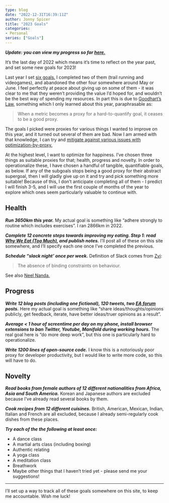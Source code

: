 ```yaml
---
type: blog
date: "2022-12-31T16:39:11Z"
author: Jonny Spicer
title: "2023 Goals"
categories:
- Personal
series: ["Goals"]
---
```

***Update: you can view my progress so far [here.](https://quiver-geology-38a.notion.site/2023-Goals-58bd75fcdfa64172bbab26dde67b4084)***

It’s the last day of 2022 which means it’s time to reflect on the year past, and set some new goals for 2023! 

Last year I set [six goals.](https://www.notion.so/Blog-adb21ece077c49398dcdb92da2e0b709) I completed two of them (trail running and videogames), and abandoned the other four somewhere around May or June. I feel perfectly at peace about giving up on some of them - it was clear to me that they weren’t providing the value I’d hoped for, and wouldn’t be the best way of spending my resources. In part this is due to [Goodhart’s Law](https://en.wikipedia.org//wiki/Goodhart's_law), something which I only learned about this year, paraphrasable as:

> When a metric becomes a proxy for a hard-to-quantify goal, it ceases to be a good proxy.
> 

The goals I picked were proxies for various things I wanted to improve on this year, and it turned out several of them are bad. Now I am armed with that knowledge, I can try and [mitigate against various issues with optimization-by-proxy.](https://www.lesswrong.com/posts/HgiWHaxnAEtg3uEfM/beyond-optimization-by-proxy)

At the highest level, I want to optimize for happiness. I’ve chosen three things as suitable proxies for that; health, progress and novelty. In order to operationalize these, I have chosen a handful of tangible, quantifiable goals, as below. If any of the subgoals stops being a good proxy for their abstract supergoal, then I will gladly give up on it and try and pick something more suitable! Because of this, I don’t anticipate completing all of them - I predict I will finish 3-5, and I will use the first couple of months of the year to explore which ones seem particularly valuable to continue with.

## Health

***Run 3650km this year.*** My actual goal is something like “adhere strongly to routine which includes exercises”. I ran 2866km in 2022.

***Complete 12 concrete steps towards improving my eating. Step 1: read [Why We Eat (Too Much)](https://www.whyweeattoomuch.co.uk/), and publish notes.*** I’ll post all of these on this site somewhere, and I’ll specify each one once I’ve completed the previous.

***Schedule “slack night’ once per week.*** Definition of Slack comes from [Zvi](https://thezvi.wordpress.com/2017/09/30/slack/):

> The absence of binding constraints on behaviour.
> 

See also [Neel Nanda.](https://www.neelnanda.io/blog/38-slack)

## Progress

***Write 12 blog posts (including one fictional), 120 tweets, two [EA forum](https://forum.effectivealtruism.org/) posts.*** Here my actual goal is something like “share ideas/thoughts/opinions publicly, get feedback, iterate, have better ideas/truer opinions as a result”.

***Average < 1 hour of screentime per day on my phone, install browser extensions to ban Twitter, Youtube, Manifold during working hours.*** The real goal here is “do more deep work”, but this one is particularly hard to operationalize.

***Write 1200 lines of open-source code.*** I know this is a notoriously poor proxy for developer productivity, but I would like to write more code, so this will have to do. 

## Novelty

***Read books from female authors of 12 different nationalities from Africa, Asia and South America.*** Korean and Japanese authors are excluded because I’ve already read several books by them.

***Cook recipes from 12 different cuisines.*** British, American, Mexican, Indian, Italian and French are all excluded, because I already semi-regularly cook dishes from these places.

***Try each of the the following at least once:***

- A dance class
- A martial arts class (including boxing)
- Authentic relating
- A yoga class
- A meditation class
- Breathwork
- Maybe other things that I haven’t tried yet - please send me your suggestions!

---

I’ll set up a way to track all of these goals somewhere on this site, to keep me accountable. Wish me luck!